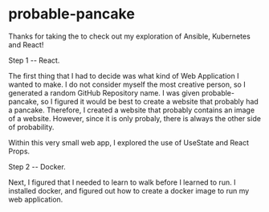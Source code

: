 # probable-pancake

Thanks for taking the to check out my exploration of Ansible, Kubernetes and React!

Step 1 -- React.

The first thing that I had to decide was what kind of Web Application I wanted to make.  I do not consider myself the most creative person, so I generated a random GitHub Repository name. I was given probable-pancake, so I figured it would be best to create a website that probably had a pancake.  Therefore, I created a website that probably contains an image of a website. However, since it is only probaly, there is always the other side of probability. 

Within this very small web app, I explored the use of UseState and React Props.  


Step 2 -- Docker. 

Next, I figured that I needed to learn to walk before I learned to run.  I installed docker, and figured out how to create a docker image to run my web application.  
